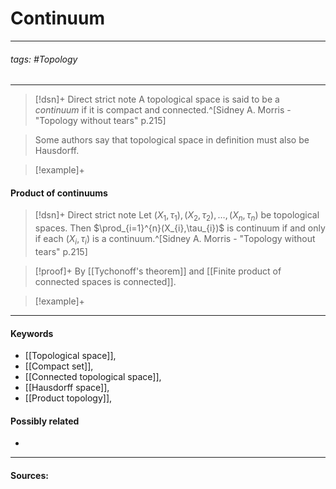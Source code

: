 # Continuum
***
###### tags: #Topology 
***
>[!dsn]+ Direct strict note
>A topological space is said to be a *continuum* if it is compact and connected.^[Sidney A. Morris - "Topology without tears" p.215]

>Some authors say that topological space in definition must also be Hausdorff.

>[!example]+ 
>

#### Product of continuums
>[!dsn]+ Direct strict note
>Let $(X_{1},\tau_{1}),(X_{2},\tau_{2}),\dots,(X_{n},\tau_{n})$ be topological spaces. Then $\prod_{i=1}^{n}(X_{i},\tau_{i})$ is continuum if and only if each $(X_{i},\tau_{i})$ is a continuum.^[Sidney A. Morris - "Topology without tears" p.215]

>[!proof]+
>By [[Tychonoff's theorem]] and [[Finite product of connected spaces is connected]].

>[!example]+
>
***
#### Keywords
- [[Topological space]],
- [[Compact set]],
- [[Connected topological space]],
- [[Hausdorff space]],
- [[Product topology]],
#### Possibly related
- 
***
#### Sources: